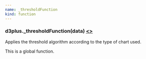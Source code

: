 ```yaml
---
name: _thresholdFunction
kind: function
---
```


<a name="_thresholdFunction"></a>

### d3plus.**_thresholdFunction**(data) [<>](https://github.com/d3plus/d3plus-viz/blob/master/src/Viz.js#L496)

Applies the threshold algorithm according to the type of chart used.


This is a global function.

